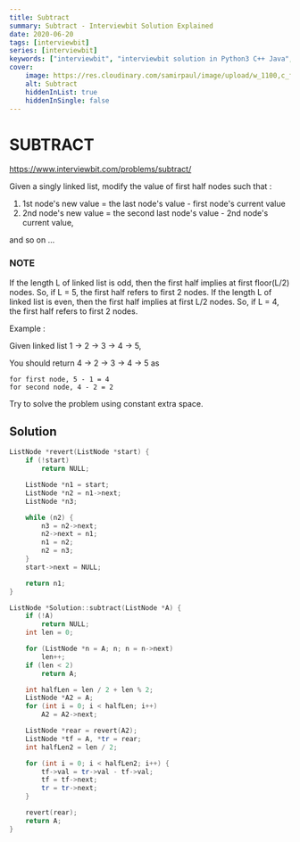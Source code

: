 ```yaml
---
title: Subtract
summary: Subtract - Interviewbit Solution Explained
date: 2020-06-20
tags: [interviewbit]
series: [interviewbit]
keywords: ["interviewbit", "interviewbit solution in Python3 C++ Java", "Subtract Solution Explained"]
cover:
    image: https://res.cloudinary.com/samirpaul/image/upload/w_1100,c_fit,co_rgb:FFFFFF,l_text:Arial_75_bold:Subtract - Solution Explained/problem-solving.webp
    alt: Subtract
    hiddenInList: true
    hiddenInSingle: false
---
```


# SUBTRACT

https://www.interviewbit.com/problems/subtract/

Given a singly linked list, modify the value of first half nodes such that :

1. 1st node's new value = the last node's value - first node's current value
2. 2nd node's new value = the second last node's value - 2nd node's current value,

and so on ...

### NOTE

If the length L of linked list is odd, then the first half implies at first floor(L/2) nodes. So, if L = 5, the first half refers to first 2 nodes.
If the length L of linked list is even, then the first half implies at first L/2 nodes. So, if L = 4, the first half refers to first 2 nodes.


Example :

Given linked list 1 -> 2 -> 3 -> 4 -> 5,

You should return 4 -> 2 -> 3 -> 4 -> 5
as
```
for first node, 5 - 1 = 4
for second node, 4 - 2 = 2
```
Try to solve the problem using constant extra space.

## Solution

```cpp
ListNode *revert(ListNode *start) {
    if (!start)
        return NULL;

    ListNode *n1 = start;
    ListNode *n2 = n1->next;
    ListNode *n3;

    while (n2) {
        n3 = n2->next;
        n2->next = n1;
        n1 = n2;
        n2 = n3;
    }
    start->next = NULL;

    return n1;
}

ListNode *Solution::subtract(ListNode *A) {
    if (!A)
        return NULL;
    int len = 0;

    for (ListNode *n = A; n; n = n->next)
        len++;
    if (len < 2)
        return A;

    int halfLen = len / 2 + len % 2;
    ListNode *A2 = A;
    for (int i = 0; i < halfLen; i++)
        A2 = A2->next;

    ListNode *rear = revert(A2);
    ListNode *tf = A, *tr = rear;
    int halfLen2 = len / 2;

    for (int i = 0; i < halfLen2; i++) {
        tf->val = tr->val - tf->val;
        tf = tf->next;
        tr = tr->next;
    }

    revert(rear);
    return A;
}
```
